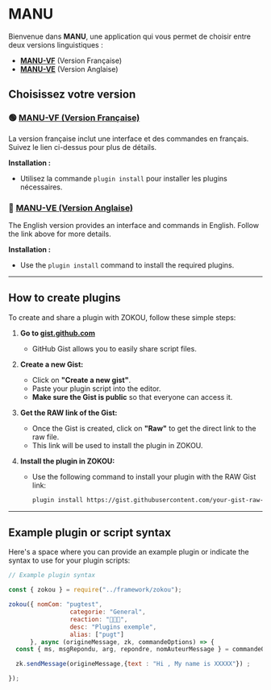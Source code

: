 # MANU

Bienvenue dans **MANU**, une application qui vous permet de choisir entre deux versions linguistiques :

- **[MANU-VF](./MANU-VF.md)** (Version Française)
- **[MANU-VE](./MANU-VE.md)** (Version Anglaise)

## Choisissez votre version

### 🟢 [MANU-VF (Version Française)](./MANU-VF.md)
La version française inclut une interface et des commandes en français. Suivez le lien ci-dessus pour plus de détails.

**Installation :**
- Utilisez la commande `plugin install` pour installer les plugins nécessaires.

### 🔵 [MANU-VE (Version Anglaise)](./MANU-VE.md)
The English version provides an interface and commands in English. Follow the link above for more details.

**Installation :**
- Use the `plugin install` command to install the required plugins.

---

## How to create plugins

To create and share a plugin with ZOKOU, follow these simple steps:

1. **Go to [gist.github.com](https://gist.github.com)**
   - GitHub Gist allows you to easily share script files.
   
2. **Create a new Gist:**
   - Click on **"Create a new gist"**.
   - Paste your plugin script into the editor.
   - **Make sure the Gist is public** so that everyone can access it.

3. **Get the RAW link of the Gist:**
   - Once the Gist is created, click on **"Raw"** to get the direct link to the raw file.
   - This link will be used to install the plugin in ZOKOU.

4. **Install the plugin in ZOKOU:**
   - Use the following command to install your plugin with the RAW Gist link:
     ```bash
     plugin install https://gist.githubusercontent.com/your-gist-raw-link
     ```

---

## Example plugin or script syntax

Here's a space where you can provide an example plugin or indicate the syntax to use for your plugin scripts:

```js
// Example plugin syntax

const { zokou } = require("../framework/zokou");

zokou({ nomCom: "pugtest",
                 categorie: "General",
                 reaction: "👨🏿‍💻",
                 desc: "Plugins exemple",
                 alias: ["pugt"]
      }, async (origineMessage, zk, commandeOptions) => {
  const { ms, msgRepondu, arg, repondre, nomAuteurMessage } = commandeOptions;

  zk.sendMessage(origineMessage,{text : "Hi , My name is XXXXX"}) ;

}); 
